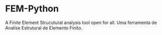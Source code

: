 # FEM-Python
A Finite Element Strucutural analysis tool open for all. Uma ferramenta de Analise Estrutural de Elemento Finito.
